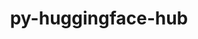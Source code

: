 ---
title: "py-huggingface-hub"
layout: cache
categories: [package, develop-2024-10-13]
meta: {"versions": ["0.24.6"], "compilers": ["apple-clang@=15.0.0", "gcc@=13.2.0"], "oss": ["ubuntu24.04", "ventura"], "platforms": ["darwin", "linux"], "targets": ["aarch64", "x86_64_v3"], "stacks": ["ml-darwin-aarch64-mps", "ml-linux-x86_64-cpu", "ml-linux-x86_64-cuda", "ml-linux-x86_64-rocm", "root"], "num_specs": 4, "num_specs_by_stack": {"ml-darwin-aarch64-mps": 2, "root": 4, "ml-linux-x86_64-cpu": 2, "ml-linux-x86_64-cuda": 2, "ml-linux-x86_64-rocm": 1}}
spec_details: [{"hash": "rlmiigh3x2heo6brpkzap3inrapebc4b", "compiler": "apple-clang@=15.0.0", "versions": ["0.24.6"], "os": "ventura", "platform": "darwin", "target": "aarch64", "variants": ["build_system=python_pip", "~cli"], "stacks": ["ml-darwin-aarch64-mps", "root"], "size": "-", "tarball": "https://binaries.spack.io/develop-2024-10-13/build_cache/darwin-ventura-aarch64/apple-clang-15.0.0/py-huggingface-hub-0.24.6/darwin-ventura-aarch64-apple-clang-15.0.0-py-huggingface-hub-0.24.6-rlmiigh3x2heo6brpkzap3inrapebc4b.spack"}, {"hash": "zcev5hnvlpjib66zqvoblqi3bwamt2zm", "compiler": "apple-clang@=15.0.0", "versions": ["0.24.6"], "os": "ventura", "platform": "darwin", "target": "aarch64", "variants": ["build_system=python_pip", "~cli"], "stacks": ["ml-darwin-aarch64-mps", "root"], "size": "-", "tarball": "https://binaries.spack.io/develop-2024-10-13/build_cache/darwin-ventura-aarch64/apple-clang-15.0.0/py-huggingface-hub-0.24.6/darwin-ventura-aarch64-apple-clang-15.0.0-py-huggingface-hub-0.24.6-zcev5hnvlpjib66zqvoblqi3bwamt2zm.spack"}, {"hash": "4lsn5k76t5ohclqxstihe7xc4sfpyzgw", "compiler": "gcc@=13.2.0", "versions": ["0.24.6"], "os": "ubuntu24.04", "platform": "linux", "target": "x86_64_v3", "variants": ["build_system=python_pip", "~cli"], "stacks": ["ml-linux-x86_64-cpu", "ml-linux-x86_64-cuda", "ml-linux-x86_64-rocm", "root"], "size": "-", "tarball": "https://binaries.spack.io/develop-2024-10-13/build_cache/linux-ubuntu24.04-x86_64_v3/gcc-13.2.0/py-huggingface-hub-0.24.6/linux-ubuntu24.04-x86_64_v3-gcc-13.2.0-py-huggingface-hub-0.24.6-4lsn5k76t5ohclqxstihe7xc4sfpyzgw.spack"}, {"hash": "fhalrjhrs7qac6pthuovm3ke2vth2plw", "compiler": "gcc@=13.2.0", "versions": ["0.24.6"], "os": "ubuntu24.04", "platform": "linux", "target": "x86_64_v3", "variants": ["build_system=python_pip", "~cli"], "stacks": ["ml-linux-x86_64-cpu", "ml-linux-x86_64-cuda", "root"], "size": "-", "tarball": "https://binaries.spack.io/develop-2024-10-13/build_cache/linux-ubuntu24.04-x86_64_v3/gcc-13.2.0/py-huggingface-hub-0.24.6/linux-ubuntu24.04-x86_64_v3-gcc-13.2.0-py-huggingface-hub-0.24.6-fhalrjhrs7qac6pthuovm3ke2vth2plw.spack"}]
---